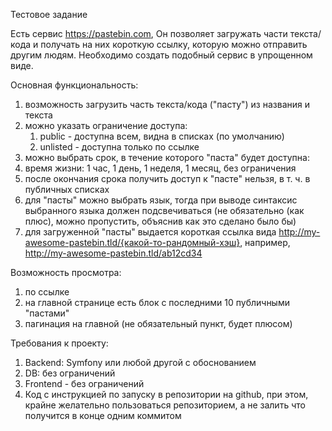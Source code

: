 Тестовое задание

Есть сервис https://pastebin.com, Он позволяет загружать части текста/кода и получать на них короткую ссылку, 
которую можно отправить другим людям. Необходимо создать подобный сервис в упрощенном виде.

Основная функциональность:
1. возможность загрузить часть текста/кода ("пасту") из названия и текста 
2. можно указать ограничение доступа:
   1. public - доступна всем, видна в списках (по умолчанию)
   2. unlisted - доступна только по ссылке 
3. можно выбрать срок, в течение которого "паста" будет доступна:
4. время жизни: 1 час, 1 день, 1 неделя, 1 месяц, без ограничения 
5. после окончания срока получить доступ к "пасте" нельзя, в т. ч. в публичных списках 
6. для "пасты" можно выбрать язык, тогда при выводе синтаксис выбранного языка должен подсвечиваться 
(не обязательно (как плюс), можно пропустить, объяснив как это сделано было бы)
7. для загруженной "пасты" выдается короткая ссылка вида http://my-awesome-pastebin.tld/{какой-то-рандомный-хэш}, 
например, http://my-awesome-pastebin.tld/ab12cd34

Возможность просмотра:
1. по ссылке 
2. на главной странице есть блок с последними 10 публичными "пастами"
3. пагинация на главной (не обязательный пункт, будет плюсом)

Требования к проекту:
1. Backend: Symfony или любой другой с обоснованием 
2. DB: без ограничений 
3. Frontend - без ограничений 
4. Код с инструкцией по запуску в репозитории на github, при этом, крайне желательно пользоваться репозиторием, 
а не залить что получится в конце одним коммитом